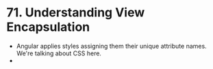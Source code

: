 # 71. Understanding View Encapsulation
- Angular applies styles assigning them their unique attribute names. We're talking about CSS here.
- 
